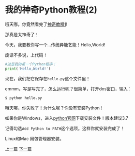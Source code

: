 # 我的神奇Python教程(2)

哦天哪，你竟然看完了[神奇教程1](https://clxon.github.io/python)!

那真是太神奇了！

今天，我要教你写一个...传统~~异能~~艺能！Hello,World!

废话不多说，上代码！

```python
#这是我的第一个Python程序！
print('Hello,World!')
```

现在，我们把它保存在`hello.py`这个文件里！

emmm，写是写完了，怎么运行呢？很简单，打开dos窗口，输入：

```bash
$ python hello.py
```

哦天哪，你失败了！为什么呢？你没有安装Python！

如果你是Windows，进入[python官网](https://python.org)下载安装文件！版本建议3.7

记得勾选`Add Python to PATH`这个选项。这样你就安装完成了！

Linux和Mac 用包管理器安装。

[上一篇](https://clxon.github.io/python)																				[下一篇](https://clxon.github.io/python/2)



